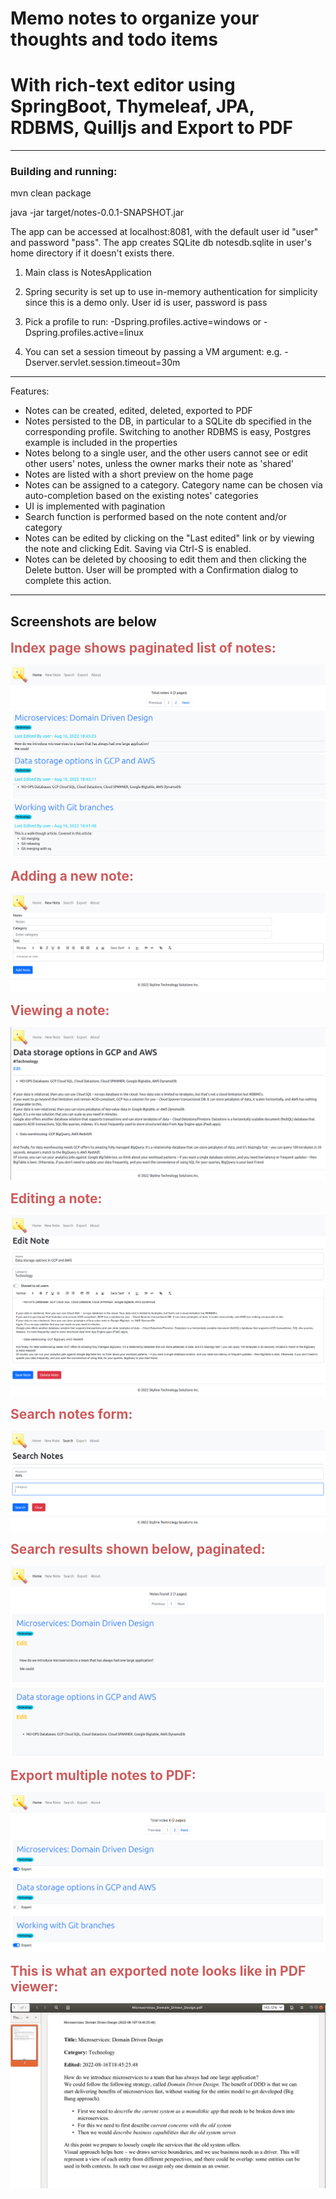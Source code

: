# Memo notes to organize your thoughts and todo items
# With rich-text editor using SpringBoot, Thymeleaf, JPA, RDBMS, Quilljs and Export to PDF

----

### Building and running:
mvn clean package

java -jar target/notes-0.0.1-SNAPSHOT.jar


The app can be accessed at localhost:8081, with the default user id "user" and password "pass". The app creates SQLite db notesdb.sqlite in user's home directory if it doesn't exists there.

1. Main class is NotesApplication

2. Spring security is set up to use in-memory authentication for simplicity since this is a demo only. User id is user, password is pass

3. Pick a profile to run:
-Dspring.profiles.active=windows
or -Dspring.profiles.active=linux

4. You can set a session timeout by passing a VM argument: 
e.g. -Dserver.servlet.session.timeout=30m





----

Features:
- Notes can be created, edited, deleted, exported to PDF
- Notes persisted to the DB, in particular to a SQLite db specified in the corresponding profile. Switching to another RDBMS is easy, Postgres example is included in the properties
- Notes belong to a single user, and the other users cannot see or edit other users' notes, unless the owner marks their note as 'shared'
- Notes are listed with a short preview on the home page
- Notes can be assigned to a category. Category name can be chosen via auto-completion based on the existing notes' categories
- UI is implemented with pagination
- Search function is performed based on the note content and/or category
- Notes can be edited by clicking on the "Last edited" link or by viewing the note and clicking Edit. Saving via Ctrl-S is enabled.
- Notes can be deleted by choosing to edit them and then clicking the Delete button. User will be prompted with a Confirmation dialog to complete this action.


----
Screenshots are below
----

<span style="color:IndianRed; font-size: 150%; font-weight: bold;"> Index page shows paginated list of notes:</span>

![Alt text](index.png?raw=true "Index page, listing notes - paginated")

<span style="color:IndianRed; font-size: 150%; font-weight: bold;"> Adding a new note:</span>

![Alt text](new_note.png?raw=true "Adding new note")

<span style="color:IndianRed; font-size: 150%; font-weight: bold;"> Viewing a note:</span>

![Alt text](viewing-note.png?raw=true "Viewing a note")

<span style="color:IndianRed; font-size: 150%; font-weight: bold;"> Editing a note:</span>

![Alt text](edit-note.png?raw=true "Editing a note")

<span style="color:IndianRed; font-size: 150%; font-weight: bold;"> Search notes form:</span>

![Alt text](search1.png?raw=true "Search notes")

<span style="color:IndianRed; font-size: 150%; font-weight: bold;"> Search results shown below, paginated:</span>

![Alt text](search-results.png?raw=true "Search results - paginated")

<span style="color:IndianRed; font-size: 150%; font-weight: bold;"> Export multiple notes to PDF:</span>

![Alt text](export-to-pdf.png?raw=true "Export multiple notes to PDF")

<span style="color:IndianRed; font-size: 150%; font-weight: bold;"> This is what an exported note looks like in PDF viewer:</span>

![Alt text](exported-note.png?raw=true "Exported note in PDF viewer")


